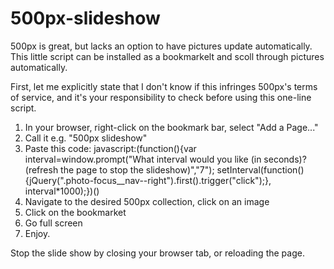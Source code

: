 # 500px-slideshow
500px is great, but lacks an option to have pictures update automatically. This little script can be installed as a bookmarkelt and scoll through pictures automatically.

First, let me explicitly state that I don't know if this infringes 500px's terms of service, and it's your responsibility to check before using this one-line script.

1. In your browser, right-click on the bookmark bar, select "Add a Page..."
2. Call it e.g. "500px slideshow"
3. Paste this code:
javascript:(function(){var interval=window.prompt("What interval would you like (in seconds)? (refresh the page to stop the slideshow)","7"); setInterval(function(){jQuery(".photo-focus__nav--right").first().trigger("click");}, interval*1000);})()
4. Navigate to the desired 500px collection, click on an image
5. Click on the bookmarket
6. Go full screen
7. Enjoy.

Stop the slide show by closing your browser tab, or reloading the page.
